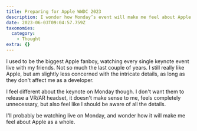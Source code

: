```yaml
---
title: Preparing for Apple WWDC 2023
description: I wonder how Monday’s event will make me feel about Apple as a whole.
date: 2023-06-03T09:04:57.759Z
taxonomies:
  category:
    - Thought
extra: {}
---
```

I used to be the biggest Apple fanboy, watching every single keynote event live with my friends. Not so much the last couple of years. I still really like Apple, but am slightly less concerned with the intricate details, as long as they don't affect me as a developer.

I feel different about the keynote on Monday though. I don't want them to release a VR/AR headset, it doesn't make sense to me, feels completely unnecessary, but also feel like I should be aware of all the details.

I'll probably be watching live on Monday, and wonder how it will make me feel about Apple as a whole.